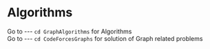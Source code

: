 # Algorithms
Go to --- `cd GraphAlgorithms` for Algorithms
<br/>
Go to --- `cd CodeForcesGraphs` for solution of Graph related problems
